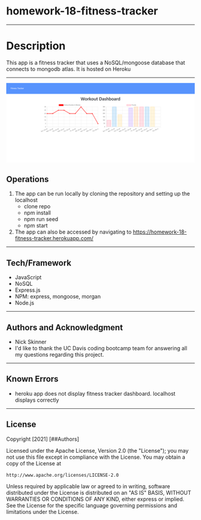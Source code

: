 # homework-18-fitness-tracker

-----------
# Description
This app is a fitness tracker that uses a NoSQL/mongoose database that connects to mongodb atlas. It is hosted on Heroku

-----------
![Demo](./public/images/demo.png)

## Operations
1. The app can be run locally by cloning the repository and setting up the localhost
    * clone repo
    * npm install
    * npm run seed
    * npm start
2. The app can also be accessed by navigating to https://homework-18-fitness-tracker.herokuapp.com/

-----------
## Tech/Framework

* JavaScript
* NoSQL
* Express.js
* NPM: express, mongoose, morgan
* Node.js

-----------
## Authors and Acknowledgment
* Nick Skinner
* I'd like to thank the UC Davis coding bootcamp team for answering all my questions regarding this project.

-----------
## Known Errors
* heroku app does not display fitness tracker dashboard. localhost displays correctly

-----------
## License
Copyright [2021] [##Authors]

Licensed under the Apache License, Version 2.0 (the "License");
you may not use this file except in compliance with the License.
You may obtain a copy of the License at

    http://www.apache.org/licenses/LICENSE-2.0

Unless required by applicable law or agreed to in writing, software
distributed under the License is distributed on an "AS IS" BASIS,
WITHOUT WARRANTIES OR CONDITIONS OF ANY KIND, either express or implied.
See the License for the specific language governing permissions and
limitations under the License.
